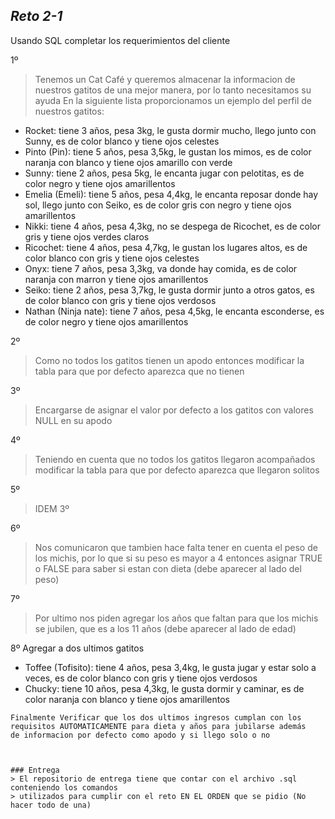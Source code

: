 ## _Reto 2-1_

Usando SQL completar los requerimientos del cliente 

1º
>Tenemos un Cat Café y queremos almacenar la informacion de nuestros gatitos 
>de una mejor manera, por lo tanto necesitamos su ayuda
>En la siguiente lista proporcionamos un ejemplo del perfil de nuestros gatitos:

- Rocket: tiene 3 años, pesa 3kg, le gusta dormir mucho, llego junto con Sunny, es de color blanco y tiene ojos celestes
- Pinto (Pin): tiene 5 años, pesa 3,5kg, le gustan los mimos, es de color naranja con blanco y tiene ojos amarillo con verde
- Sunny: tiene 2 años, pesa 5kg, le encanta jugar con pelotitas, es de color negro y tiene ojos amarillentos
- Emelia (Emeli): tiene 5 años, pesa 4,4kg, le encanta reposar donde hay sol, llego junto con Seiko, es de color gris con negro y tiene ojos amarillentos
- Nikki: tiene 4 años, pesa 4,3kg, no se despega de Ricochet, es de color gris y tiene ojos verdes claros
- Ricochet: tiene 4 años, pesa 4,7kg, le gustan los lugares altos, es de color blanco con gris y tiene ojos celestes
- Onyx: tiene 7 años, pesa 3,3kg, va donde hay comida, es de color naranja con marron y tiene ojos amarillentos
- Seiko: tiene 2 años, pesa 3,7kg, le gusta dormir junto a otros gatos, es de color blanco con gris y tiene ojos verdosos
- Nathan (Ninja nate): tiene 7 años, pesa 4,5kg, le encanta esconderse, es de color negro y tiene ojos amarillentos

2º
> Como no todos los gatitos tienen un apodo entonces
> modificar la tabla para que por defecto aparezca
> que no tienen 

3º
> Encargarse de asignar el valor por defecto a los
> gatitos con valores NULL en su apodo

4º
> Teniendo en cuenta que no todos los gatitos llegaron
> acompañados modificar la tabla para que por defecto
> aparezca que llegaron solitos

5º
> IDEM 3º

6º
> Nos comunicaron que tambien hace falta tener en cuenta
> el peso de los michis, por lo que si su peso es mayor
> a 4 entonces asignar TRUE o FALSE para saber si estan
> con dieta (debe aparecer al lado del peso)

7º
> Por ultimo nos piden agregar los años que faltan para que
> los michis se jubilen, que es a los 11 años 
> (debe aparecer al lado de edad)

8º 
Agregar a dos ultimos gatitos
- Toffee (Tofisito): tiene 4 años, pesa 3,4kg, le gusta jugar y estar solo a veces, es de color blanco con gris y tiene ojos verdosos
- Chucky: tiene 10 años, pesa 4,3kg, le gusta dormir y caminar, es de color naranja con blanco y tiene ojos amarillentos

```
Finalmente Verificar que los dos ultimos ingresos cumplan con los
requisitos AUTOMATICAMENTE para dieta y años para jubilarse además
de informacion por defecto como apodo y si llego solo o no
```
```


### Entrega
> El repositorio de entrega tiene que contar con el archivo .sql conteniendo los comandos
> utilizados para cumplir con el reto EN EL ORDEN que se pidio (No hacer todo de una)







